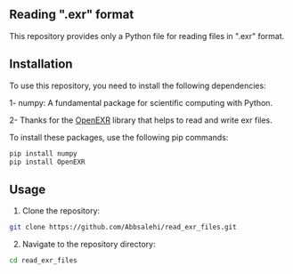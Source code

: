 ## Reading ".exr" format
This repository provides only a Python file for reading files in ".exr" format.

## Installation

To use this repository, you need to install the following dependencies:

1- numpy: A fundamental package for scientific computing with Python.


2- Thanks for the [OpenEXR](https://openexr.com/en/latest/) library that helps to read and write exr files.

To install these packages, use the following pip commands:

```bash
pip install numpy
pip install OpenEXR
```

## Usage

1. Clone the repository:

```bash 
git clone https://github.com/Abbsalehi/read_exr_files.git
```
2. Navigate to the repository directory:
```bash
cd read_exr_files
```
